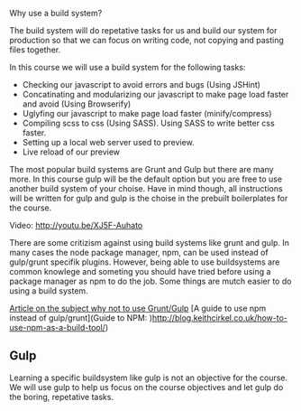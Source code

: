 Why use a build system?

The build system will do repetative tasks for us and build our system for production so that we can focus on writing code, not copying and pasting files together. 

In this course we will use a build system for the following tasks:
* Checking our javascript to avoid errors and bugs (Using JSHint) 
* Concatinating and modularizing our javascript to make page load faster and avoid  (Using Browserify)
* Uglyfing our javascript to make page load faster (minify/compress)
* Compiling scss to css (Using SASS). Using SASS to write better css faster.
* Setting up a local web server used to preview.
* Live reload of our preview

The most popular build systems are Grunt and Gulp but there are many more. In this course gulp will be the default option but you are free to use another build system of your choise. Have in mind though, all instructions will be written for gulp and gulp is the choise in the prebuilt boilerplates for the course.

Video: http://youtu.be/XJ5F-Auhato

There are some critizism against using build systems like grunt and gulp. In many cases the node package manager, npm, can be used instead of gulp/grunt specifik plugins. However, being able to use buildsystems are common knowlege and someting you should have tried before using a package manager as npm to do the job. Some things are mutch easier to do using a build system.

[Article on the subject why not to use Grunt/Gulp](http://blog.keithcirkel.co.uk/why-we-should-stop-using-grunt/)
[A guide to use npm instead of gulp/grunt](Guide to NPM: )http://blog.keithcirkel.co.uk/how-to-use-npm-as-a-build-tool/)

## Gulp
Learning a specific buildsystem like gulp is not an objective for the course. We will use gulp to help us focus on the course objectives and let gulp do the boring, repetative tasks. 